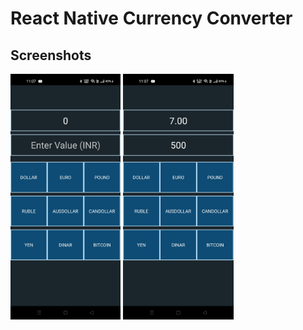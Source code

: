 # React Native Currency Converter


## Screenshots
<img src="https://raw.githubusercontent.com/19arnab190201/ReactNative-CurrencyConverter/master/screenshots/Screenshot_2021-11-04-11-07-32-74.jpg" width=35% height=35%>

<img src="https://raw.githubusercontent.com/19arnab190201/ReactNative-CurrencyConverter/master/screenshots/Screenshot_2021-11-04-11-07-49-66_deee86b17a3cdf0922e35454ad8dc52b.jpg" width=35% height=35%>

